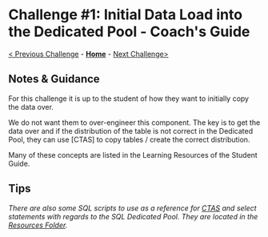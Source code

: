 # Challenge #1: Initial Data Load into the Dedicated Pool - Coach's Guide

[< Previous Challenge](Solution-00.md) - **[Home](README.md)** - [Next Challenge>](./Solution-02.md)

## Notes & Guidance
For this challenge it is up to the student of how they want to initially copy the data over.

We do not want them to over-engineer this component.  The key is to get the data over and if the distribution of the table is not correct in the Dedicated Pool, they can use [CTAS] to copy tables / create the correct distribution.  

Many of these concepts are listed in the Learning Resources of the Student Guide.

## Tips

*There are also some SQL scripts to use as a reference for [CTAS](https://docs.microsoft.com/en-us/azure/synapse-analytics/sql-data-warehouse/sql-data-warehouse-develop-ctas) and select statements with regards to the SQL Dedicated Pool.  They are located in the [Resources Folder](../Stuent/Resources).*